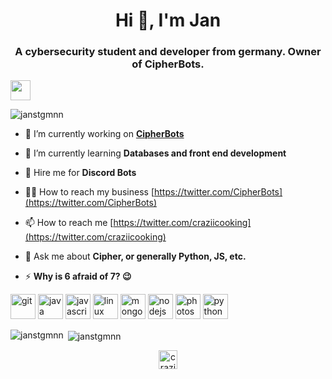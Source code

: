 <h1 align="center">Hi 👋, I'm Jan</h1>
<h3 align="center">A cybersecurity student and developer from germany. Owner of CipherBots.</h3>

<img height="32" width="32" src="https://cdn.jsdelivr.net/npm/simple-icons@v3/icons/[ICON NAME].svg" />
<p align="left"> <img src="https://komarev.com/ghpvc/?username=janstgmnn" alt="janstgmnn" /> </p>

- 🔭 I’m currently working on **[CipherBots](https://twitter.com/CipherBots)**

- 🌱 I’m currently learning **Databases and front end development**

- 👯 Hire me for **Discord Bots**

- 👨‍💻 How to reach my business [https://twitter.com/CipherBots](https://twitter.com/CipherBots)

- 📫 How to reach me [https://twitter.com/craziicooking](https://twitter.com/craziicooking)

- 💬 Ask me about **Cipher, or generally Python, JS, etc.**

- ⚡ **Why is 6 afraid of 7? 😉**

<p align="left"><img src="https://www.vectorlogo.zone/logos/git-scm/git-scm-icon.svg" alt="git" width="40" height="40"/> <img src="https://devicons.github.io/devicon/devicon.git/icons/java/java-original-wordmark.svg" alt="java" width="40" height="40"/> <img src="https://devicons.github.io/devicon/devicon.git/icons/javascript/javascript-original.svg" alt="javascript" width="40" height="40"/> <img src="https://devicons.github.io/devicon/devicon.git/icons/linux/linux-original.svg" alt="linux" width="40" height="40"/> <img src="https://devicons.github.io/devicon/devicon.git/icons/mongodb/mongodb-original-wordmark.svg" alt="mongodb" width="40" height="40"/> <img src="https://devicons.github.io/devicon/devicon.git/icons/nodejs/nodejs-original-wordmark.svg" alt="nodejs" width="40" height="40"/> <img src="https://devicons.github.io/devicon/devicon.git/icons/photoshop/photoshop-plain.svg" alt="photoshop" width="40" height="40"/> <img src="https://devicons.github.io/devicon/devicon.git/icons/python/python-original.svg" alt="python" width="40" height="40"/></p><p><img align="left" src="https://github-readme-stats.vercel.app/api/top-langs/?username=janstgmnn&layout=compact&hide=html" alt="janstgmnn" /></p>

<p>&nbsp;<img align="center" src="https://github-readme-stats.vercel.app/api?username=janstgmnn&show_icons=true" alt="janstgmnn" /></p>

<p align="center">
<a href="https://twitter.com/craziicooking" target="blank"><img align="center" src="https://cdn.jsdelivr.net/npm/simple-icons@3.0.1/icons/twitter.svg" alt="craziicooking" height="30" width="30" /></a>
</p>
